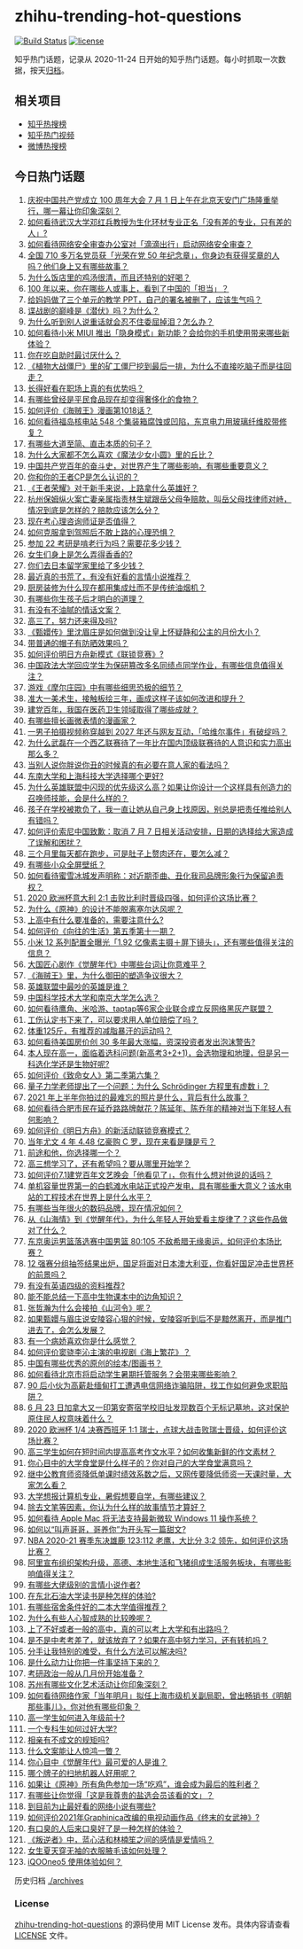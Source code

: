 # zhihu-trending-hot-questions

[![Build Status](https://github.com/justjavac/zhihu-trending-hot-questions/workflows/ci/badge.svg?branch=master)](https://github.com/justjavac/zhihu-trending-hot-questions/actions)
[![license](https://img.shields.io/github/license/justjavac/zhihu-trending-hot-questions)](https://github.com/justjavac/zhihu-trending-hot-questions/blob/master/LICENSE)

知乎热门话题，记录从 2020-11-24 日开始的知乎热门话题。每小时抓取一次数据，按天[归档](./archives)。

## 相关项目

- [知乎热搜榜](https://github.com/justjavac/zhihu-trending-top-search)
- [知乎热门视频](https://github.com/justjavac/zhihu-trending-hot-video)
- [微博热搜榜](https://github.com/justjavac/weibo-trending-hot-search)

## 今日热门话题

<!-- BEGIN -->
<!-- 最后更新时间 Sat Jul 03 2021 16:02:43 GMT+0800 (China Standard Time) -->

1. [庆祝中国共产党成立 100 周年大会 7 月 1
   日上午在北京天安门广场隆重举行，哪一幕让你印象深刻？](https://www.zhihu.com/question/469219832)
2. [如何看待武汉大学邓红兵教授为生化环材专业正名「没有差的专业，只有差的人」?](https://www.zhihu.com/question/469600953)
3. [如何看待网络安全审查办公室对「滴滴出行」启动网络安全审查？](https://www.zhihu.com/question/469590210)
4. [全国 710 多万名党员获「光荣在党 50
   年纪念章」，你身边有获得奖章的人吗？他们身上又有哪些故事？](https://www.zhihu.com/question/469220759)
5. [为什么饭店里的鸡汤很清，而且还特别的好喝？](https://www.zhihu.com/question/437783371)
6. [100 年以来，你在哪些人或事上，看到了中国的「担当」？](https://www.zhihu.com/question/469083054)
7. [给妈妈做了三个单元的教学 PPT，自己的署名被删了，应该生气吗？](https://www.zhihu.com/question/466380653)
8. [谍战剧的巅峰是《潜伏》吗？为什么？](https://www.zhihu.com/question/467430277)
9. [为什么听到别人说重话就会忍不住委屈掉泪？怎么办？](https://www.zhihu.com/question/467737273)
10. [如何看待小米 MIUI
    推出「隐身模式」新功能？会给你的手机使用带来哪些新体验？](https://www.zhihu.com/question/469242892)
11. [你在吃自助时最讨厌什么？](https://www.zhihu.com/question/63212359)
12. [《植物大战僵尸》里的矿工僵尸挖到最后一排，为什么不直接吃脑子而是往回走？](https://www.zhihu.com/question/389957504)
13. [长得好看在职场上真的有优势吗？](https://www.zhihu.com/question/461972771)
14. [有哪些曾经是平民食品现在却变得奢侈化的食物？](https://www.zhihu.com/question/468524945)
15. [如何评价《海贼王》漫画第1018话？](https://www.zhihu.com/question/469303273)
16. [如何看待福岛核电站 548
    个集装箱腐蚀或凹陷，东京电力用玻璃纤维胶带修复？](https://www.zhihu.com/question/469544314)
17. [有哪些大道至简、直击本质的句子？](https://www.zhihu.com/question/466361764)
18. [为什么大家都不怎么喜欢《魔法少女小圆》里的丘比？](https://www.zhihu.com/question/37154229)
19. [中国共产党百年的奋斗史，对世界产生了哪些影响，有哪些重要意义？](https://www.zhihu.com/question/469274581)
20. [你和你的王者CP是怎么认识的？](https://www.zhihu.com/question/465183546)
21. [《王者荣耀》对于新手来说，上路拿什么英雄好？](https://www.zhihu.com/question/461187822)
22. [杭州保姆纵火案亡妻亲属指责林生斌跟岳父母争赔款，叫岳父母找律师对峙，情况到底是怎样的？赔款应该怎么分？](https://www.zhihu.com/question/469306984)
23. [现在考心理咨询师证是否值得？](https://www.zhihu.com/question/344119459)
24. [如何克服拿到驾照后不敢上路的心理恐惧？](https://www.zhihu.com/question/378244895)
25. [参加 22 考研是啃老行为吗？需要花多少钱？](https://www.zhihu.com/question/469453406)
26. [女生们身上是怎么弄得香香的?](https://www.zhihu.com/question/285951733)
27. [你们去日本留学家里给了多少钱？](https://www.zhihu.com/question/349176242)
28. [最近真的书荒了，有没有好看的言情小说推荐？](https://www.zhihu.com/question/465306659)
29. [厨房装修为什么现在都用集成灶而不是传统油烟机？](https://www.zhihu.com/question/266187379)
30. [有哪些你生孩子后才明白的道理？](https://www.zhihu.com/question/463303641)
31. [有没有不油腻的情话文案？](https://www.zhihu.com/question/461738801)
32. [高三了，努力还来得及吗?](https://www.zhihu.com/question/464944548)
33. [《甄嬛传》里沈眉庄是如何做到没让皇上怀疑静和公主的月份大小？](https://www.zhihu.com/question/451619488)
34. [带普通的帽子有防晒效果吗？](https://www.zhihu.com/question/444213755)
35. [如何评价明日方舟新模式《联锁竞赛》?](https://www.zhihu.com/question/468835391)
36. [中国政法大学回应学生为保研篡改多名同绩点同学作业，有哪些信息值得关注？](https://www.zhihu.com/question/468030220)
37. [游戏《摩尔庄园》中有哪些细思恐极的细节？](https://www.zhihu.com/question/334609345)
38. [准大一美术生，接触板绘三年，画成这样子该如何改进和提升？](https://www.zhihu.com/question/468285218)
39. [建党百年，我国在医药卫生领域取得了哪些成就？](https://www.zhihu.com/question/468756547)
40. [有哪些擅长画微表情的漫画家？](https://www.zhihu.com/question/456969672)
41. [一男子拍摄视频称穿越到 2027
    年还与网友互动，「哈维尔事件」有破绽吗？](https://www.zhihu.com/question/466675842)
42. [为什么武磊在一个西乙联赛待了一年比在国内顶级联赛待的人意识和实力高出那么多？](https://www.zhihu.com/question/465328241)
43. [当别人说你胖说你丑的时候真的有必要在意人家的看法吗？](https://www.zhihu.com/question/468326994)
44. [东南大学和上海科技大学选择哪个更好?](https://www.zhihu.com/question/467273175)
45. [为什么英雄联盟中闪现的优先级这么高？如果让你设计一个这样具有创造力的召唤师技能，会是什么样的？](https://www.zhihu.com/question/462353798)
46. [孩子在学校被欺负了，我一直让她从自己身上找原因，别总是把责任推给别人有错吗？](https://www.zhihu.com/question/467309194)
47. [如何评价索尼中国致歉：取消 7 月 7
    日相关活动安排，日期的选择给大家造成了误解和困扰？](https://www.zhihu.com/question/469292670)
48. [三个月里每天都在跑步，可是肚子上赘肉还在，要怎么减？](https://www.zhihu.com/question/30622462)
49. [有哪些小众全屏壁纸？](https://www.zhihu.com/question/440343163)
50. [如何看待蜜雪冰城发声明称：对近期歪曲、丑化我司品牌形象行为保留追责权？](https://www.zhihu.com/question/469115341)
51. [2020 欧洲杯意大利 2:1
    击败比利时晋级四强，如何评价这场比赛？](https://www.zhihu.com/question/469661710)
52. [为什么《原神》的设计不能脱离塞尔达风呢？](https://www.zhihu.com/question/469170397)
53. [上高中有什么要准备的，需要注意什么?](https://www.zhihu.com/question/468518885)
54. [如何评价《向往的生活》第五季第十一期？](https://www.zhihu.com/question/469567563)
55. [小米 12 系列配置全曝光「1.92
    亿像素主摄＋屏下镜头」，还有哪些值得关注的信息？](https://www.zhihu.com/question/468724694)
56. [大国匠心剧作《觉醒年代》中哪些台词让你意难平？](https://www.zhihu.com/question/461299889)
57. [《海贼王》里，为什么御田的塑造争议很大？](https://www.zhihu.com/question/468476270)
58. [英雄联盟中最吵的英雄是谁？](https://www.zhihu.com/question/463184822)
59. [中国科学技术大学和南京大学怎么选？](https://www.zhihu.com/question/467774201)
60. [如何看待鹰角、米哈游、taptap等6家企业联合成立反网络黑灰产联盟？](https://www.zhihu.com/question/469151321)
61. [工伤认定书下来了，可以要求用人单位赔偿了吗？](https://www.zhihu.com/question/442822724)
62. [体重125斤，有推荐的减脂暴汗的运动吗？](https://www.zhihu.com/question/459003254)
63. [如何看待美国房价创 30 多年最大涨幅，资深投资者发出泡沫警告?](https://www.zhihu.com/question/468992825)
64. [本人现在高一，面临着选科问题(新高考3+2+1)，会选物理和地理，但是另一科选化学还是生物好呢?](https://www.zhihu.com/question/458419367)
65. [如何评价《致命女人》第二季第六集？](https://www.zhihu.com/question/469311058)
66. [量子力学老师提出了一个问题：为什么 Schrödinger 方程里有虚数 i
    ？](https://www.zhihu.com/question/404030934)
67. [2021 年上半年你拍过的最难忘的照片是什么，背后有什么故事？](https://www.zhihu.com/question/469312329)
68. [如何看待合肥市民在延乔路路牌献花？陈延年、陈乔年的精神对当下年轻人有何影响？](https://www.zhihu.com/question/469128325)
69. [如何评价《明日方舟》的新活动联锁竞赛模式？](https://www.zhihu.com/question/469584504)
70. [当年尤文 4 年 4.48 亿豪购 C 罗，现在来看是赚是亏？](https://www.zhihu.com/question/460546114)
71. [前途和他，你选择哪一个？](https://www.zhihu.com/question/464912877)
72. [高三想学习了，还有希望吗？要从哪里开始学？](https://www.zhihu.com/question/468568060)
73. [如何评价7.1建党百年文艺晚会「他看见了」，你有什么想对他说的话吗？](https://www.zhihu.com/question/469413677)
74. [单机容量世界第一的白鹤滩水电站正式投产发电，具有哪些重大意义？该水电站的工程技术在世界上是什么水平？](https://www.zhihu.com/question/468406905)
75. [有哪些当年很火的数码品牌，现在情况如何？](https://www.zhihu.com/question/468998828)
76. [从《山海情》到《觉醒年代》，为什么年轻人开始爱看主旋律了？这些作品做对了什么？](https://www.zhihu.com/question/469250416)
77. [东京奥运男篮落选赛中国男篮 80:105
    不敌希腊无缘奥运，如何评价本场比赛？](https://www.zhihu.com/question/469450593)
78. [12
    强赛分组抽签结果出炉，国足将面对日本澳大利亚，你看好国足冲击世界杯的前景吗？](https://www.zhihu.com/question/469309297)
79. [有没有英语四级的资料推荐?](https://www.zhihu.com/question/371916806)
80. [能不能总结一下高中生物课本中的边角知识？](https://www.zhihu.com/question/379424271)
81. [张哲瀚为什么会接拍《山河令》呢？](https://www.zhihu.com/question/466536922)
82. [如果甄嬛与眉庄说安陵容心狠的时候，安陵容听到后不是黯然离开，而是推门进去了，会怎么发展？](https://www.zhihu.com/question/467899688)
83. [有一个病娇喜欢你是什么感觉？](https://www.zhihu.com/question/377349806)
84. [如何评价窦骁李沁主演的电视剧《海上繁花》？](https://www.zhihu.com/question/466748640)
85. [中国有哪些优秀的原创的绘本/图画书？](https://www.zhihu.com/question/54945285)
86. [如何看待北京市将启动学生暑期托管服务？会带来哪些影响？](https://www.zhihu.com/question/469489339)
87. [90
    后小伙为高薪赴缅甸打工遭遇电信网络诈骗陷阱，找工作如何避免求职陷阱？](https://www.zhihu.com/question/468736941)
88. [6 月 23
    日加拿大又一印第安寄宿学校旧址发现数百个无标记墓地，这对保护原住民人权意味着什么？](https://www.zhihu.com/question/466975825)
89. [2020 欧洲杯 1/4 决赛西班牙 1:1
    瑞士，点球大战击败瑞士晋级，如何评价这场比赛？](https://www.zhihu.com/question/469643634)
90. [高三学生如何在短时间内提高高考作文水平？如何收集新鲜的作文素材？](https://www.zhihu.com/question/20545734)
91. [你心目中的大学食堂是什么样子的？你对自己的大学食堂满意吗？](https://www.zhihu.com/question/468413171)
92. [继中公教育师资降低单课时绩效系数之后，又网传要降低师资一天课时量，大家怎么看？](https://www.zhihu.com/question/468896563)
93. [大学想报计算机专业，暑假想要自学，有哪些建议？](https://www.zhihu.com/question/464771225)
94. [除去文笔等因素，你认为什么样的故事情节才算好？](https://www.zhihu.com/question/465057948)
95. [如何看待 Apple Mac 将无法支持最新微软 Windows 11
    操作系统？](https://www.zhihu.com/question/468831434)
96. [如何以“叫声哥哥，哥养你”为开头写一篇甜文?](https://www.zhihu.com/question/466162447)
97. [NBA 2020-21 赛季东决雄鹿 123:112 老鹰，大比分 3:2
    领先，如何评价这场比赛？](https://www.zhihu.com/question/469442531)
98. [阿里宣布组织架构升级，高德、本地生活和飞猪组成生活服务板块，有哪些影响值得关注？](https://www.zhihu.com/question/469485942)
99. [有哪些大佬级别的言情小说作者?](https://www.zhihu.com/question/323889571)
100. [在东北石油大学读书是种怎样的体验?](https://www.zhihu.com/question/456776209)
101. [有哪些宿舍条件好的二本大学值得推荐？](https://www.zhihu.com/question/405920733)
102. [为什么有些人心智成熟的比较晚呢？](https://www.zhihu.com/question/283077831)
103. [上了不好或者一般的高中，真的可以考上大学和有出路吗？](https://www.zhihu.com/question/467477103)
104. [是不是中考考差了，就该放弃了？如果在高中努力学习，还有转机吗？](https://www.zhihu.com/question/468170373)
105. [分手让我特别的难受，有什么方法可以解决吗?](https://www.zhihu.com/question/468323222)
106. [是什么动力让你把一件事坚持下来的？](https://www.zhihu.com/question/469017080)
107. [考研政治一般从几月份开始准备？](https://www.zhihu.com/question/378053241)
108. [苏州有哪些文化艺术活动让你印象深刻？](https://www.zhihu.com/question/468763984)
109. [如何看待网络作家「当年明月」拟任上海市级机关副局职，曾出畅销书《明朝那些事儿》，你对他有哪些印象？](https://www.zhihu.com/question/469586087)
110. [高一学生如何进入年级前十?](https://www.zhihu.com/question/426078063)
111. [一个专科生如何过好大学?](https://www.zhihu.com/question/465577553)
112. [相亲有不成文的规矩吗?](https://www.zhihu.com/question/453068049)
113. [什么文案能让人惊鸿一瞥？](https://www.zhihu.com/question/451181423)
114. [你心目中《觉醒年代》最可爱的人是谁？](https://www.zhihu.com/question/461358216)
115. [哪个牌子的扫地机器人好用呢？](https://www.zhihu.com/question/278037886)
116. [如果让《原神》所有角色参加一场“吃鸡”，谁会成为最后的胜利者？](https://www.zhihu.com/question/467989699)
117. [有哪些让你觉得「这是我尊贵的盐选会员该看的文」？](https://www.zhihu.com/question/469477579)
118. [到目前为止最好看的网络小说有哪些?](https://www.zhihu.com/question/309401257)
119. [如何评价2021年Graphinica改编的电视动画作品《终末的女武神》?](https://www.zhihu.com/question/464238824)
120. [有口臭的人后来口臭好了是一种怎样的体验？](https://www.zhihu.com/question/39027318)
121. [《叛逆者》中，蓝心洁和林楠笙之间的感情是爱情吗？](https://www.zhihu.com/question/468148621)
122. [女生夏天穿无袖的衣服腋毛该如何处理？](https://www.zhihu.com/question/49147353)
123. [iQOOneo5 使用体验如何？](https://www.zhihu.com/question/453142804)

<!-- END -->

历史归档 [./archives](./archives)

### License

[zhihu-trending-hot-questions](https://github.com/justjavac/zhihu-trending-hot-questions)
的源码使用 MIT License 发布。具体内容请查看 [LICENSE](./LICENSE) 文件。
